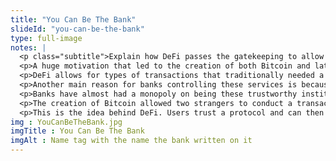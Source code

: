 ```yaml
--- 
title: "You Can Be The Bank"
slideId: "you-can-be-the-bank"
type: full-image
notes: |
  <p class="subtitle">Explain how DeFi passes the gatekeeping to allow users to hold roles that were traditionally restricted to banks. Discuss how a third party institution can create the trust needed to complete financial transactions, the tradeoff being the extra expense taken by banks for their services.</p>
  <p>A huge motivation that led to the creation of both Bitcoin and later DeFi has been the desire to circumvent unfair gatekeeping institutions, in this case, banks.</p>
  <p>DeFi allows for types of transactions that traditionally needed a bank to be conducted. There are a variety of reasons that these institutions were given this almost exclusive privilege. One is the liability that these banks undertake when allowing unverified actors to use their services. AML/KYC laws state that banks must verify the identity of those using their services, otherwise they are liable.</p>
  <p>Another main reason for banks controlling these services is because they were a third party institution that had the required capital. They provided value in the form of establishing trust between two other parties wanting to conduct a transaction. The economic principle of trust is simple. The less trust, the more people or institutions that have to be brought into the transaction, raising the cost for the original two parties.</p>
  <p>Banks have almost had a monopoly on being these trustworthy institutions. They also had the capital to provide banking services. Now decentralized networks have proven to be viable, especially at establishing trust through a protocol, or a set of rules that govern a network.</p>
  <p>The creation of Bitcoin allowed two strangers to conduct a transaction without the need for any entity to come in, facilitate the transaction, and take a cut of the asset or money being transferred. If banks are not needed to establish trust, and individuals have the capital that allows them to conduct transactions that were previously restricted to investment institutions, then why are banks needed?</p>
  <p>This is the idea behind DeFi. Users trust a protocol and can then offer loans and other financial instruments. Trust is secured through established rules that are transparent to everybody. The technology to circumvent banks exists and is gaining rapidly, in terms of applications, money, and users.</p>
img : YouCanBeTheBank.jpg
imgTitle : You Can Be The Bank
imgAlt : Name tag with the name the bank written on it
---
```

